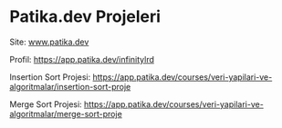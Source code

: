 # Patika.dev Projeleri

Site: www.patika.dev

Profil: https://app.patika.dev/infinitylrd

Insertion Sort Projesi: https://app.patika.dev/courses/veri-yapilari-ve-algoritmalar/insertion-sort-proje

Merge Sort Projesi: https://app.patika.dev/courses/veri-yapilari-ve-algoritmalar/merge-sort-proje
